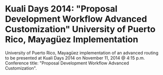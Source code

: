 Kuali Days 2014: "Proposal Development Workflow Advanced Customization"
University of Puerto Rico, Mayagüez Implementation
=====================

University of Puerto Rico, Mayagüez implementation of an advanced routing to be presented at Kuali Days 2014 on November 11, 2014 @ 4:15 p.m. Conference title: "Proposal Development Workflow Advanced Customization".  
